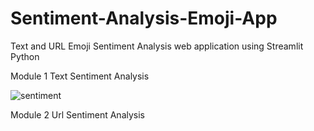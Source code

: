 # Sentiment-Analysis-Emoji-App
Text and URL  Emoji Sentiment Analysis web application using Streamlit Python

Module 1 Text Sentiment Analysis

![sentiment](https://user-images.githubusercontent.com/22385974/96089314-46e9ec80-0ee4-11eb-953c-8c102e92d4b2.gif)

Module 2 Url Sentiment Analysis

